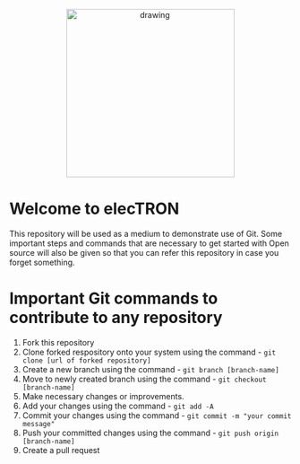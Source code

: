 <p align="center">
<img src="https://github.com/AM1CODES/GWL-elecTRON/blob/main/WhatsApp%20Image%202021-03-15%20at%203.16.00%20PM.jpeg" alt="drawing" width="300"/>
</p>



# Welcome to elecTRON

This repository will be used as a medium to demonstrate use of Git. Some important steps and commands that are necessary to get started with Open source will also be given so that you can refer this repository in case you forget something.


# Important  Git commands to contribute to any repository

1. Fork this repository
2. Clone forked respository onto your system using the command - `git clone [url of forked repository]`
3. Create a new branch using the command - `git branch [branch-name]`
4. Move to newly created branch using the command - `git checkout [branch-name]`
5. Make necessary changes or improvements.
6. Add your changes using the command - `git add -A`
7. Commit your changes using the command - `git commit -m "your commit message"`
8. Push your committed changes using the command - `git push origin [branch-name]`
9. Create a pull request
